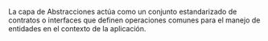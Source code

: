 ﻿La capa de Abstracciones actúa como un conjunto estandarizado de contratos o
interfaces que definen operaciones comunes para el manejo de entidades en el
contexto de la aplicación.